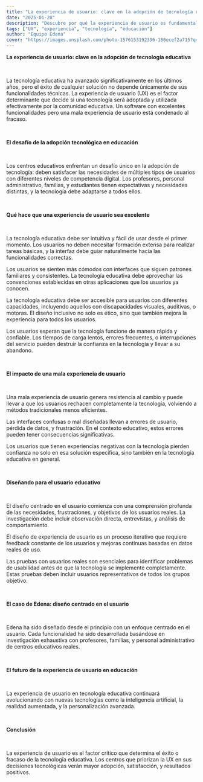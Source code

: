 ```yaml
---
title: "La experiencia de usuario: clave en la adopción de tecnología educativa"
date: "2025-01-20"
description: "Descubre por qué la experiencia de usuario es fundamental para el éxito de la tecnología educativa y cómo diseñar soluciones que los usuarios realmente quieran usar."
tags: ["UX", "experiencia", "tecnología", "educación"]
author: "Equipo Edena"
cover: "https://images.unsplash.com/photo-1576153192396-180ecef2a715?q=80&w=1674&auto=format&fit=crop&ixlib=rb-4.1.0&ixid=M3wxMjA3fDB8MHxwaG90by1wYWdlfHx8fGVufDB8fHx8fA%3D%3D"
---
```


**La experiencia de usuario: clave en la adopción de tecnología educativa**

<br>

La tecnología educativa ha avanzado significativamente en los últimos años, pero el éxito de cualquier solución no depende únicamente de sus funcionalidades técnicas. La experiencia de usuario (UX) es el factor determinante que decide si una tecnología será adoptada y utilizada efectivamente por la comunidad educativa. Un software con excelentes funcionalidades pero una mala experiencia de usuario está condenado al fracaso.

<br>

**El desafío de la adopción tecnológica en educación**

<br>

Los centros educativos enfrentan un desafío único en la adopción de tecnología: deben satisfacer las necesidades de múltiples tipos de usuarios con diferentes niveles de competencia digital. Los profesores, personal administrativo, familias, y estudiantes tienen expectativas y necesidades distintas, y la tecnología debe adaptarse a todos ellos.

<br>

**Qué hace que una experiencia de usuario sea excelente**

<br>

La tecnología educativa debe ser intuitiva y fácil de usar desde el primer momento. Los usuarios no deben necesitar formación extensa para realizar tareas básicas, y la interfaz debe guiar naturalmente hacia las funcionalidades correctas.

Los usuarios se sienten más cómodos con interfaces que siguen patrones familiares y consistentes. La tecnología educativa debe aprovechar las convenciones establecidas en otras aplicaciones que los usuarios ya conocen.

La tecnología educativa debe ser accesible para usuarios con diferentes capacidades, incluyendo aquellos con discapacidades visuales, auditivas, o motoras. El diseño inclusivo no solo es ético, sino que también mejora la experiencia para todos los usuarios.

Los usuarios esperan que la tecnología funcione de manera rápida y confiable. Los tiempos de carga lentos, errores frecuentes, o interrupciones del servicio pueden destruir la confianza en la tecnología y llevar a su abandono.

<br>

**El impacto de una mala experiencia de usuario**

<br>

Una mala experiencia de usuario genera resistencia al cambio y puede llevar a que los usuarios rechacen completamente la tecnología, volviendo a métodos tradicionales menos eficientes.

Las interfaces confusas o mal diseñadas llevan a errores de usuario, pérdida de datos, y frustración. En el contexto educativo, estos errores pueden tener consecuencias significativas.

Los usuarios que tienen experiencias negativas con la tecnología pierden confianza no solo en esa solución específica, sino también en la tecnología educativa en general.

<br>

**Diseñando para el usuario educativo**

<br>

El diseño centrado en el usuario comienza con una comprensión profunda de las necesidades, frustraciones, y objetivos de los usuarios reales. La investigación debe incluir observación directa, entrevistas, y análisis de comportamiento.

El diseño de experiencia de usuario es un proceso iterativo que requiere feedback constante de los usuarios y mejoras continuas basadas en datos reales de uso.

Las pruebas con usuarios reales son esenciales para identificar problemas de usabilidad antes de que la tecnología se implemente completamente. Estas pruebas deben incluir usuarios representativos de todos los grupos objetivo.

<br>

**El caso de Edena: diseño centrado en el usuario**

<br>

Edena ha sido diseñado desde el principio con un enfoque centrado en el usuario. Cada funcionalidad ha sido desarrollada basándose en investigación exhaustiva con profesores, familias, y personal administrativo de centros educativos reales.

<br>

**El futuro de la experiencia de usuario en educación**

<br>

La experiencia de usuario en tecnología educativa continuará evolucionando con nuevas tecnologías como la inteligencia artificial, la realidad aumentada, y la personalización avanzada.

<br>

**Conclusión**

<br>

La experiencia de usuario es el factor crítico que determina el éxito o fracaso de la tecnología educativa. Los centros que priorizan la UX en sus decisiones tecnológicas verán mayor adopción, satisfacción, y resultados positivos.
